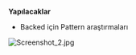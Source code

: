  **Yapılacaklar**
 
- Backed için Pattern araştırmaları 

![Screenshot_2.jpg](:/33ff001b4f294c9aac3e1fae4643779d)

